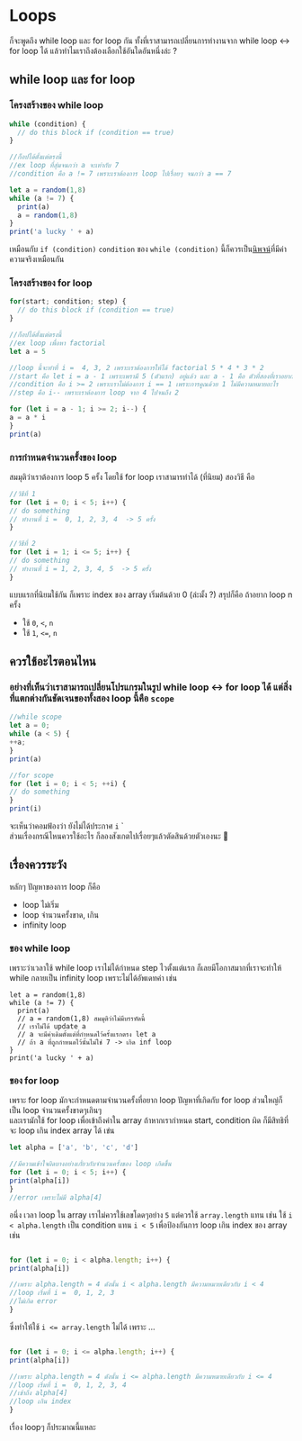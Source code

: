 # Loops
ก็จะพูดถึง while loop และ for loop กัน ทั้งที่เราสามารถเปลี่ยนการทำงานจาก while loop <-> for loop ได้ แล้วทำไมเราถึงต้องเลือกใช้อันใดอันหนึ่งล่ะ ? <br >
## while loop และ for loop 
### โครงสร้างของ while loop
```javascript
while (condition) {
  // do this block if (condition == true)
}

//ก็อปได้ตั้งแต่ตรงนี้
//ex loop ที่สุ่มจนกว่า a จะเท่ากับ 7
//condition คือ a != 7 เพราะเราต้องการ loop ไปเรื่อยๆ จนกว่า a == 7

let a = random(1,8)
while (a != 7) {
  print(a)
  a = random(1,8)
}
print('a lucky ' + a)

```
เหมือนกับ `if (condition)` `condition` ของ `while (condition)` นี้ก็ควรเป็น[นิพจน์](https://github.com/swu60576/cp121-notebook/blob/master/1-data.md#%E0%B8%97%E0%B8%B3%E0%B9%84%E0%B8%A1%E0%B9%80%E0%B8%A3%E0%B8%B2%E0%B8%96%E0%B8%B6%E0%B8%87%E0%B8%95%E0%B9%89%E0%B8%AD%E0%B8%87%E0%B8%84%E0%B8%B3%E0%B8%99%E0%B8%B6%E0%B8%87%E0%B9%80%E0%B8%A3%E0%B8%B7%E0%B9%88%E0%B8%AD%E0%B8%87-datatype-%E0%B8%94%E0%B9%89%E0%B8%A7%E0%B8%A2-)ที่มีค่าความจริงเหมือนกัน

### โครงสร้างของ for loop
```javascript
for(start; condition; step) {
  // do this block if (condition == true)
}

//ก็อปได้ตั้งแต่ตรงนี้
//ex loop เพื่อหา factorial
let a = 5

//loop นี้จะทำที่ i =  4, 3, 2 เพราะเราต้องการให้ได้ factorial 5 * 4 * 3 * 2
//start คือ let i = a - 1 เพราะเพรามี 5 (ตัวแรก) อยู่แล้ว และ a - 1 คือ ตัวที่สองที่เราอยากเอามาคูณกับตัวแรก
//condition คือ i >= 2 เพราะเราไม่ต้องการ i == 1 เพราะการคูณด้วย 1 ไม่มีความหมายอะไร 
//step คือ i-- เพราะเราต้องการ loop จาก 4 ไปจนถึง 2 

for (let i = a - 1; i >= 2; i--) {
a = a * i
}
print(a)

```

### การกำหนดจำนวนครั้งของ loop
สมมุติว่าเราต้องการ loop 5 ครั้ง โดยใช้ for loop เราสามารทำได้ (ที่นิยม) สองวิธี คือ
```javascript
//วิธีที่ 1
for (let i = 0; i < 5; i++) {
// do something
// ทำงานที่ i =  0, 1, 2, 3, 4  -> 5 ครั้ง
}

//วิธีที่ 2
for (let i = 1; i <= 5; i++) {
// do something
// ทำงานที่ i = 1, 2, 3, 4, 5  -> 5 ครั้ง
}
```
แบบแรกที่นิยมใช้กัน ก็เพราะ index ของ array เริ่มต้นด้วย 0 (ล่ะมั้ง ?) สรุปก็คือ ถ้าอยาก loop n ครั้ง <br >
* ใช้ `0`, `<`, `n`
* ใช้ `1`, `<=`, `n`

## ควรใช้อะไรตอนไหน 
### อย่างที่เห็นว่าเราสามารถเปลี่ยนโปรแกรมในรูป while loop <-> for loop ได้ แต่สิ่งที่แตกต่างกันชัดเจนของทั้งสอง loop นี้คือ `scope`
```javascript
//while scope
let a = 0;
while (a < 5) {
++a;
}
print(a)

//for scope
for (let i = 0; i < 5; ++i) {
// do something
}
print(i)
```
จะเห็นว่าคอมฟ้องว่า ยังไม่ได้ประกาศ `i`  `<br >
ส่วนเรื่องกรณีไหนควรใช้อะไร ก็ลองสังเกตไปเรื่อยๆแล้วตัดสินด้วยตัวเองนะ 🙂

## เรื่องควรระวัง 
หลักๆ ปัญหาของการ loop ก็คือ
* loop ไม่เริ่ม
* loop จำนวนครั้งขาด, เกิน
* infinity loop 

### ของ while loop
เพราะว่าเวลาใช้ while loop เราไม่ได้กำหนด step ไวตั้งแต่แรก ก็เลยมีโอกาสมากที่เราจะทำให้ while กลายเป็น infinity loop เพราะไม่ได้อัพเดทค่า เช่น
```javascipt
let a = random(1,8)
while (a != 7) {
  print(a)
  // a = random(1,8) สมมุติว่าไม่มีบรรทัดนี้
  // เราไม่ได้ update a
  // a จะมีค่าเดิมตั้งแต่ที่กำหนดไว้ครั้งแรกตรง let a
  // ถ้า a ที่ถูกกำหนดไว้นั้นไม่ใช่ 7 -> เกิด inf loop
}
print('a lucky ' + a)
```

### ของ for loop
เพราะ for loop มักจะกำหนดตามจำนวนครั้งที่อยาก loop ปัญหาที่เกิดกับ for loop ส่วนใหญ่ก็เป็น loop จำนวนครั้งขาดๆเกินๆ  <br >
และเรามักใช้ for loop เพื่อเข้าถึงค่าใน array ถ้าหากเรากำหนด start, condition ผิด ก็มีสิทธิที่จะ loop เกิน index array ได้ เข่น
```javascript
let alpha = ['a', 'b', 'c', 'd']

//มีความเข้าใจผิดบางอย่างเกั่ยวกับจำนวนครั้งของ loop เกิดขึ้น
for (let i = 0; i < 5; i++) {
print(alpha[i])
}
//error เพราะไม่มี alpha[4]
```
อนึ่ง เวลา loop ใน array เราไม่ควรใช้เลขโดดๆอย่าง `5` แต่ควรใช้ `array.length` แทน เช่น ใช้ `i < alpha.length` เป็น condition แทน `i < 5`
เพื่อป้องกันการ loop เกิน index ของ array เช่น
```javascript

for (let i = 0; i < alpha.length; i++) {
print(alpha[i])

//เพราะ alpha.length = 4 ดังนั้น i < alpha.length มีความหมายเดียวกับ i < 4
//loop เริ่มที่ i =  0, 1, 2, 3
//ไม่เกิด error 
}
``` 
ซึ่งทำให้ใช้ `i <= array.length` ไม่ได้  เพราะ ... 
```javascript

for (let i = 0; i <= alpha.length; i++) {
print(alpha[i])

//เพราะ alpha.length = 4 ดังนั้น i <= alpha.length มีความหมายเดียวกับ i <= 4
//loop เริ่มที่ i =  0, 1, 2, 3, 4
//เข้าถึง alpha[4]
//loop เกิน index 
}
``` 

เรื่อง loopๆ ก็ประมาณนี้แหละ 
